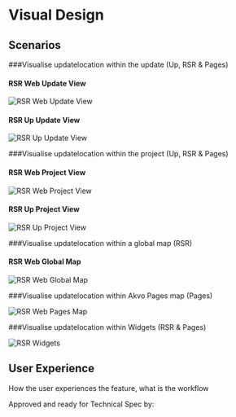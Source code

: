 # Visual Design

## Scenarios

###Visualise updatelocation within the update (Up, RSR & Pages)

#### RSR Web Update View
![RSR Web Update View](https://raw.githubusercontent.com/akvo/akvo-product-design/master/RSR/Features/40-Update-Locations/VisualDesign/mockups/updateview.png)

#### RSR Up Update View
![RSR Up Update View](https://raw.githubusercontent.com/akvo/akvo-product-design/master/RSR/Features/40-Update-Locations/VisualDesign/mockups/up_updateview-1.png)

###Visualise updatelocation within the project (Up, RSR & Pages)

#### RSR Web Project View
![RSR Web Project View](https://raw.githubusercontent.com/akvo/akvo-product-design/master/RSR/Features/40-Update-Locations/VisualDesign/mockups/projectview.png)

#### RSR Up Project View
![RSR Up Project View](https://raw.githubusercontent.com/akvo/akvo-product-design/master/RSR/Features/40-Update-Locations/VisualDesign/mockups/up_projectview-1.png)

###Visualise updatelocation within a global map (RSR)

#### RSR Web Global Map
![RSR Web Global Map](https://raw.githubusercontent.com/akvo/akvo-product-design/master/RSR/Features/40-Update-Locations/Visual%20Design/mockups/globalmap.png)

###Visualise updatelocation within Akvo Pages map (Pages)

![RSR Web Pages Map](https://raw.githubusercontent.com/akvo/akvo-product-design/master/RSR/Features/40-Update-Locations/VisualDesign/mockups/pagesmap.png)

###Visualise updatelocation within Widgets  (RSR & Pages)

![RSR Widgets](https://raw.githubusercontent.com/akvo/akvo-product-design/master/RSR/Features/40-Update-Locations/VisualDesign/mockups/widgets.png)

## User Experience 
How the user experiences the feature, what is the workflow


Approved and ready for Technical Spec by: 
